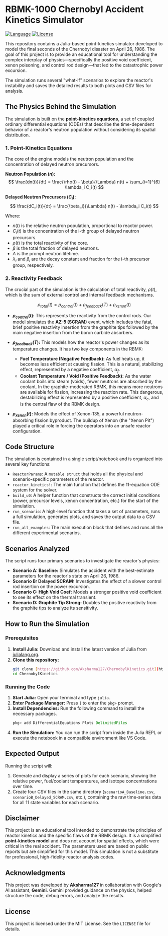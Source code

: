 # RBMK-1000 Chernobyl Accident Kinetics Simulator

[![Language](https://img.shields.io/badge/Language-Julia-9558B2.svg)](https://julialang.org/)
[![License](https://img.shields.io/badge/License-MIT-yellow.svg)](https://opensource.org/licenses/MIT)

This repository contains a Julia-based point-kinetics simulator developed to model the final seconds of the Chernobyl disaster on April 26, 1986. The goal of this project is to provide an educational tool for understanding the complex interplay of physics—specifically the positive void coefficient, xenon poisoning, and control rod design—that led to the catastrophic power excursion.

The simulation runs several "what-if" scenarios to explore the reactor's instability and saves the detailed results to both plots and CSV files for analysis.

## The Physics Behind the Simulation

The simulation is built on the **point-kinetics equations**, a set of coupled ordinary differential equations (ODEs) that describe the time-dependent behavior of a reactor's neutron population without considering its spatial distribution.

### 1. Point-Kinetics Equations

The core of the engine models the neutron population and the concentration of delayed neutron precursors.

**Neutron Population ($n$):**
$$
\frac{dn(t)}{dt} = \frac{\rho(t) - \beta}{\Lambda} n(t) + \sum_{i=1}^{6} \lambda_i C_i(t)
$$

**Delayed Neutron Precursors ($C_i$):**
$$
\frac{dC_i(t)}{dt} = \frac{\beta_i}{\Lambda} n(t) - \lambda_i C_i(t)
$$

Where:
* $n(t)$ is the relative neutron population, proportional to reactor power.
* $C_i(t)$ is the concentration of the i-th group of delayed neutron precursors.
* $\rho(t)$ is the total reactivity of the core.
* $\beta$ is the total fraction of delayed neutrons.
* $\Lambda$ is the prompt neutron lifetime.
* $\lambda_i$ and $\beta_i$ are the decay constant and fraction for the i-th precursor group, respectively.

### 2. Reactivity Feedback

The crucial part of the simulation is the calculation of total reactivity, $\rho(t)$, which is the sum of external control and internal feedback mechanisms.

$$
\rho_{total}(t) = \rho_{control}(t) + \rho_{feedback}(T) + \rho_{xenon}(t)
$$

* **$\rho_{control}(t)$:** This represents the reactivity from the control rods. Our model simulates the **AZ-5 (SCRAM)** event, which includes the fatal, brief positive reactivity insertion from the graphite tips followed by the main negative insertion from the boron carbide absorbers.

* **$\rho_{feedback}(T)$:** This models how the reactor's power changes as its temperature changes. It has two key components in the RBMK:
    * **Fuel Temperature (Negative Feedback):** As fuel heats up, it becomes less efficient at causing fission. This is a natural, stabilizing effect, represented by a negative coefficient, $\alpha_f$.
    * **Coolant Temperature / Void (Positive Feedback):** As the water coolant boils into steam (voids), fewer neutrons are absorbed by the coolant. In the graphite-moderated RBMK, this means more neutrons are available for fission, increasing the reaction rate. This dangerous, destabilizing effect is represented by a positive coefficient, $\alpha_c$, and is the central flaw of the RBMK design.

* **$\rho_{xenon}(t)$:** Models the effect of Xenon-135, a powerful neutron-absorbing fission byproduct. The buildup of Xenon (the "Xenon Pit") played a critical role in forcing the operators into an unsafe reactor configuration.

## Code Structure

The simulation is contained in a single script/notebook and is organized into several key functions:
* `ReactorParams`: A `mutable struct` that holds all the physical and scenario-specific parameters of the reactor.
* `reactor_kinetics!`: The main function that defines the 11-equation ODE system for the solver.
* `build_u0`: A helper function that constructs the correct initial conditions (power, precursor levels, xenon concentration, etc.) for the start of the simulation.
* `run_scenario`: A high-level function that takes a set of parameters, runs a full simulation, generates plots, and saves the output data to a CSV file.
* `run_all_examples`: The main execution block that defines and runs all the different experimental scenarios.

## Scenarios Analyzed

The script runs four primary scenarios to investigate the reactor's physics:

* **Scenario A: Baseline:** Simulates the accident with the best-estimate parameters for the reactor's state on April 26, 1986.
* **Scenario B: Delayed SCRAM:** Investigates the effect of a slower control rod insertion on the power excursion.
* **Scenario C: High Void Coef:** Models a stronger positive void coefficient to see its effect on the thermal transient.
* **Scenario D: Graphite Tip Strong:** Doubles the positive reactivity from the graphite tips to analyze its sensitivity.

## How to Run the Simulation

### Prerequisites
1.  **Install Julia:** Download and install the latest version of Julia from [julialang.org](https://julialang.org/).
2.  **Clone this repository:**
    ```bash
    git clone [https://github.com/Aksharma127/ChernobylKinetics.git](https://github.com/Aksharma127/ChernobylKinetics.git)
    cd ChernobylKinetics
    ```

### Running the Code
1.  **Start Julia:** Open your terminal and type `julia`.
2.  **Enter Package Manager:** Press `]` to enter the `pkg>` prompt.
3.  **Install Dependencies:** Run the following command to install the necessary packages.
    ```julia
    pkg> add DifferentialEquations Plots DelimitedFiles
    ```
4.  **Run the Simulation:** You can run the script from inside the Julia REPL or execute the notebook in a compatible environment like VS Code.

## Expected Output
Running the script will:
1.  Generate and display a series of plots for each scenario, showing the relative power, fuel/coolant temperatures, and isotope concentrations over time.
2.  Create four CSV files in the same directory (`scenarioA_Baseline.csv`, `scenarioB_Delayed_SCRAM.csv`, etc.), containing the raw time-series data for all 11 state variables for each scenario.

## Disclaimer
This project is an educational tool intended to demonstrate the principles of reactor kinetics and the specific flaws of the RBMK design. It is a simplified **point-kinetics model** and does not account for spatial effects, which were critical in the real accident. The parameters used are based on public reports but are simplified for this model. This simulation is not a substitute for professional, high-fidelity reactor analysis codes.

## Acknowledgments
This project was developed by **Aksharma127** in collaboration with Google's AI assistant, **Gemini**. Gemini provided guidance on the physics, helped structure the code, debug errors, and analyze the results.

## License
This project is licensed under the MIT License. See the `LICENSE` file for details.
